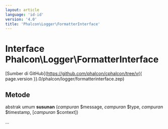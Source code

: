 ```yaml
---
layout: article
language: 'id-id'
version: '4.0'
title: 'Phalcon\Logger\FormatterInterface'
---
```

# Interface **Phalcon\Logger\FormatterInterface**

[Sumber di GitHub](https://github.com/phalcon/cphalcon/tree/v{{ page.version }}.0/phalcon/logger/formatterinterface.zep)

## Metode

abstrak umum **susunan** (*campuran* $message, *campuran* $type, *campuran* $timestamp, [*campuran* $context])

...